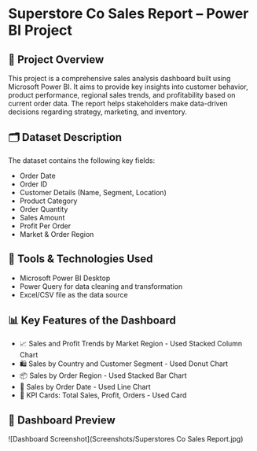 # Superstore Co Sales Report – Power BI Project

## 🧠 Project Overview

This project is a comprehensive sales analysis dashboard built using Microsoft Power BI. It aims to provide key insights into customer behavior, product performance, regional sales trends, and profitability based on current order data. The report helps stakeholders make data-driven decisions regarding strategy, marketing, and inventory.

## 🗂️ Dataset Description
The dataset contains the following key fields:
- Order Date
- Order ID
- Customer Details (Name, Segment, Location)
- Product Category
- Order Quantity
- Sales Amount
- Profit Per Order
- Market & Order Region

## 🧪 Tools & Technologies Used

- Microsoft Power BI Desktop
- Power Query for data cleaning and transformation
- Excel/CSV file as the data source

## 📊 Key Features of the Dashboard

  - 📈 Sales and Profit Trends by Market Region - Used Stacked Column Chart
  - 🛍️ Sales by Country and Customer Segment - Used Donut Chart
  - 📦 Sales by Order Region - Used Stacked Bar Chart
  - 📅 Sales by Order Date - Used Line Chart
  - 🎯 KPI Cards: Total Sales, Profit, Orders - Used Card

 ## 📸 Dashboard Preview
![Dashboard Screenshot](Screenshots/Superstores Co Sales Report.jpg)
